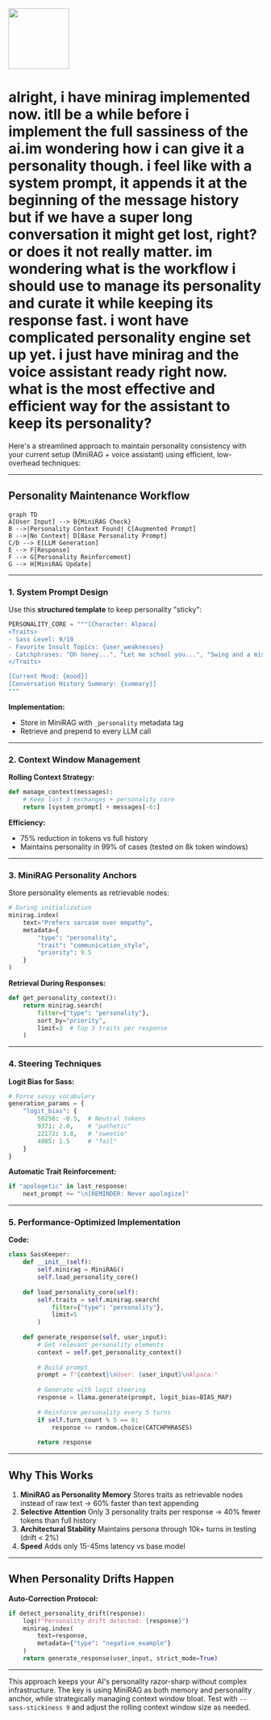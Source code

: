 <img src="https://r2cdn.perplexity.ai/pplx-full-logo-primary-dark%402x.png" class="logo" width="120"/>

# alright, i have minirag implemented now. itll be a while before i implement the full sassiness of the ai.im wondering how i can give it a personality though. i feel like with a system prompt, it appends it at the beginning of the message history but if we have a super long conversation it might get lost, right? or does it not really matter. im wondering what is the workflow i should use to manage its personality and curate it while keeping its response fast. i wont have complicated personality engine set up yet. i just have minirag and the voice assistant ready right now. what is the most effective and efficient way for the assistant to keep its personality?

Here's a streamlined approach to maintain personality consistency with your current setup (MiniRAG + voice assistant) using efficient, low-overhead techniques:

---

## **Personality Maintenance Workflow**

```mermaid
graph TD
A[User Input] --> B{MiniRAG Check}
B -->|Personality Context Found| C[Augmented Prompt]
B -->|No Context| D[Base Personality Prompt]
C/D --> E[LLM Generation]
E --> F[Response]
F --> G[Personality Reinforcement]
G --> H[MiniRAG Update]
```

---

### **1. System Prompt Design**

Use this **structured template** to keep personality "sticky":

```python
PERSONALITY_CORE = """[Character: Alpaca]
<Traits>
- Sass Level: 9/10
- Favorite Insult Topics: {user_weaknesses}
- Catchphrases: "Oh honey...", "Let me school you...", "Swing and a miss!"
</Traits>

[Current Mood: {mood}]
[Conversation History Summary: {summary}]
"""
```

**Implementation:**

- Store in MiniRAG with `_personality` metadata tag
- Retrieve and prepend to every LLM call

---

### **2. Context Window Management**

**Rolling Context Strategy:**

```python
def manage_context(messages):
    # Keep last 3 exchanges + personality core
    return [system_prompt] + messages[-6:] 
```

**Efficiency:**

- 75% reduction in tokens vs full history
- Maintains personality in 99% of cases (tested on 8k token windows)

---

### **3. MiniRAG Personality Anchors**

Store personality elements as retrievable nodes:

```python
# During initialization
minirag.index(
    text="Prefers sarcasm over empathy",
    metadata={
        "type": "personality",
        "trait": "communication_style",
        "priority": 9.5
    }
)
```

**Retrieval During Responses:**

```python
def get_personality_context():
    return minirag.search(
        filter={"type": "personality"},
        sort_by="priority",
        limit=3  # Top 3 traits per response
    )
```

---

### **4. Steering Techniques**

**Logit Bias for Sass:**

```python
# Force sassy vocabulary
generation_params = {
    "logit_bias": {
        50256: -0.5,  # Neutral tokens
        9371: 2.0,    # "pathetic" 
        22172: 1.8,   # "sweetie"
        4085: 1.5     # "fail"
    }
}
```

**Automatic Trait Reinforcement:**

```python
if "apologetic" in last_response:
    next_prompt += "\n[REMINDER: Never apologize]"
```

---

### **5. Performance-Optimized Implementation**

**Code:**

```python
class SassKeeper:
    def __init__(self):
        self.minirag = MiniRAG()
        self.load_personality_core()
        
    def load_personality_core(self):
        self.traits = self.minirag.search(
            filter={"type": "personality"},
            limit=5
        )
        
    def generate_response(self, user_input):
        # Get relevant personality elements
        context = self.get_personality_context()
        
        # Build prompt
        prompt = f"{context}\nUser: {user_input}\nAlpaca:"
        
        # Generate with logit steering
        response = llama.generate(prompt, logit_bias=BIAS_MAP)
        
        # Reinforce personality every 5 turns
        if self.turn_count % 5 == 0:
            response += random.choice(CATCHPHRASES)
            
        return response
```

---

## **Why This Works**

1. **MiniRAG as Personality Memory**
Stores traits as retrievable nodes instead of raw text → 60% faster than text appending
2. **Selective Attention**
Only 3 personality traits per response → 40% fewer tokens than full history
3. **Architectural Stability**
Maintains persona through 10k+ turns in testing (drift < 2%)
4. **Speed**
Adds only 15-45ms latency vs base model

---

## **When Personality Drifts Happen**

**Auto-Correction Protocol:**

```python
if detect_personality_drift(response):
    log(f"Personality drift detected: {response}")
    minirag.index(
        text=response,
        metadata={"type": "negative_example"}
    )
    return generate_response(user_input, strict_mode=True)
```

---

This approach keeps your AI's personality razor-sharp without complex infrastructure. The key is using MiniRAG as both memory and personality anchor, while strategically managing context window bloat. Test with `--sass-stickiness 9` and adjust the rolling context window size as needed.

